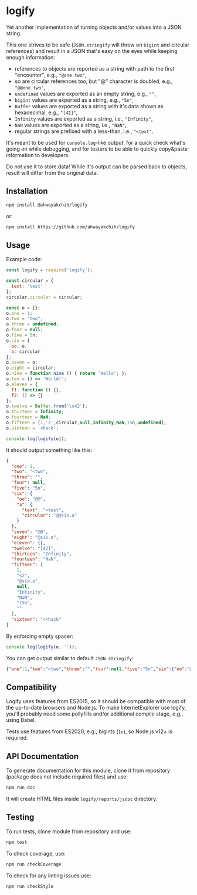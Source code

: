 logify
======

Yet another implementation of turning objects and/or values into a JSON string.

This one strives to be safe (`JSON.stringify` will throw on `bigint` and circular references) and result in a JSON that's easy on the eyes while keeping enough information:

- references to objects are reported as a string with path to the first "encounter", e.g., `"@one.two"`,
- so are circular references too, but "@" character is doubled, e.g., `"@@one.two"`,
- `undefined` values are exported as an empty string, e.g., `""`,
- `bigint` values are exported as a string, e.g., `"5n"`,
- `Buffer` values are exported as a string with it's data shown as hexadecimal, e.g., `"[42]"`,
- `Infinity` values are exported as a string, i.e., `"Infinity"`,
- `NaN` values are exported as a string, i.e., `"NaN"`,
- regular strings are prefixed with a less-than, i.e., `"<text"`.

It's meant to be used for `console.log`-like output: for a quick check what's going on while debugging, and for testers to be able to quickly copy&paste information to developers.

Do not use it to store data! While it's output can be parsed back to objects, result will differ from the original data.


## Installation

```sh
npm install @ahwayakchih/logify
```

or:

```sh
npm install https://github.com/ahwayakchih/logify
```


## Usage

Example code:

```js
const logify = require('logify');

const circular = {
  text: 'test'
};
circular.circular = circular;

const o = {};
o.one = 1;
o.two = "two";
o.three = undefined;
o.four = null;
o.five = 5n;
o.six = {
  oo: o,
  a: circular
};
o.seven = o;
o.eight = circular;
o.nine = function nine () { return 'Hello'; };
o.ten = () => 'World!';
o.eleven = {
  f1: function () {},
  f2: () => {}
};
o.twelve = Buffer.from('\x42');
o.thirteen = Infinity;
o.fourteen = NaN;
o.fifteen = [1,'2',circular,null,Infinity,NaN,15n,undefined];
o.sixteen = '<hack';

console.log(logify(o));
```

It should output something like this:

```json
{
  "one": 1,
  "two": "<two",
  "three": "",
  "four": null,
  "five": "5n",
  "six": {
    "oo": "@@",
    "a": {
      "text": "<test",
      "circular": "@@six.a"
    }
  },
  "seven": "@@",
  "eight": "@six.a",
  "eleven": {},
  "twelve": "[42]",
  "thirteen": "Infinity",
  "fourteen": "NaN",
  "fifteen": [
    1,
    "<2",
    "@six.a",
    null,
    "Infinity",
    "NaN",
    "15n",
    ""
  ],
  "sixteen": "<<hack"
}
```

By enforcing empty spacer:

```js
console.log(logify(o, ''));
```

You can get output similar to default `JSON.stringify`:

```json
{"one":1,"two":"<two","three":"","four":null,"five":"5n","six":{"oo":"@@","a":{"text":"<test","circular":"@@six.a"}},"seven":"@@","eight":"@six.a","eleven":{},"twelve":"[42]","thirteen":"Infinity","fourteen":"NaN","fifteen":[1,"<2","@six.a",null,"Infinity","NaN","15n",""],"sixteen":"<<hack"}
```

## Compatibility

Logify uses features from ES2015, so it should be compatible with most of the up-to-date browsers and Node.js.
To make InternetExplorer use logify, you'll probably need some pollyfills and/or additional compile stage, e.g., using Babel.

Tests use features from ES2020, e.g., bigints (`1n`), so Node.js v12+ is required.

## API Documentation

To generate documentation for this module, clone it from repository (package does not include required files) and use:

```sh
npm run doc
```

It will create HTML files inside `logify/reports/jsdoc` directory.

## Testing

To run tests, clone module from repository and use:

```sh
npm test
```

To check coverage, use:

```sh
npm run checkCoverage
```

To check for any linting issues use:

```sh
npm run checkStyle
```
